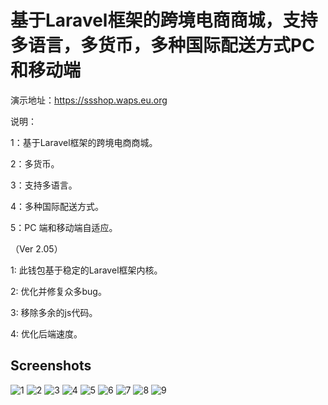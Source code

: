 # 基于Laravel框架的跨境电商商城，支持多语言，多货币，多种国际配送方式PC和移动端

演示地址：https://ssshop.waps.eu.org

说明：

1：基于Laravel框架的跨境电商商城。

2：多货币。

3：支持多语言。

4：多种国际配送方式。

5：PC 端和移动端自适应。



（Ver 2.05）

1: 此钱包基于稳定的Laravel框架内核。

2: 优化并修复众多bug。

3: 移除多余的js代码。

4: 优化后端速度。


## Screenshots
![1](imgs/1.png)
![2](imgs/2.png)
![3](imgs/3.png)
![4](imgs/4.JPG)
![5](imgs/5.JPG)
![6](imgs/6.JPG)
![7](imgs/7.JPG)
![8](imgs/8.JPG)
![9](imgs/9.JPG)

